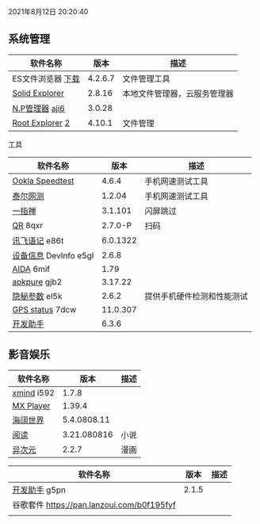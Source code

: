 2021年8月12日 20:20:40

## 系统管理

| 软件名称                                                     | 版本    | 描述                         |
| ------------------------------------------------------------ | ------- | ---------------------------- |
| ES文件浏览器 [下载](https://pan.lanzoux.com/b0f1d7s2h)       | 4.2.6.7 | 文件管理工具                 |
| [Solid Explorer](https://pan.lanzoux.com/b0f19gdfa)          | 2.8.16  | 本地文件管理器，云服务管理器 |
| [N.P管理器](https://pan.lanzoux.com/b06m0cevg)  [aji6](https://healer.lanzoui.com/iass2sjnzza) | 3.0.28  |                              |
| [Root Explorer](https://pan.lanzoux.com/b06ll1dfi)  [2](https://pan.lanzoui.com/b0f19kmud) | 4.10.1  | 文件管理                     |



工具

| 软件名称                                                   | 版本     | 描述                       |
| ---------------------------------------------------------- | -------- | -------------------------- |
| [Ookla Speedtest](https://pan.lanzoux.com/b0f19i6af)       | 4.6.4    | 手机网速测试工具           |
| [泰尔网测](https://myqqjd.lanzoui.com/b06ml2iaf)           | 1.2.04   | 手机网速测试工具           |
| [一指禅](https://estar.lanzoux.com/11o#)                   | 3.1.101  | 闪屏跳过                   |
| [QR](https://www.lanzoux.com/b06lnskqf)  8qxr              | 2.7\.0-P | 扫码                       |
| [讯飞语记](https://pan.lanzoux.com/b06llc0sj) e86t         | 6.0.1322 |                            |
| [设备信息](https://pan.lanzoux.com/b06mcp2le) DevInfo e5gl | 2.6.8    |                            |
| [AIDA](https://www.lanzoux.com/b06lo9kqh)  6mif            | 1.79     |                            |
| [apkpure](https://www.lanzoux.com/b06ljuo9a)  gjb2         | 3.17.22  |                            |
| [隐秘参数](https://myqqjd.lanzoux.com/b06mhavbi)  el5k     | 2.6.2    | 提供手机硬件检测和性能测试 |
| [GPS status](https://myqqjd.lanzoux.com/b06ltxx5i)  7dcw   | 11.0.307 |                            |
| [开发助手](https://pan.lanzoux.com/b06lmdxmd)              | 6.3.6    |                            |



## 影音娱乐

| 软件名称                                              | 版本        | 描述 |
| ----------------------------------------------------- | ----------- | ---- |
| [xmind](https://pan.lanzoux.com/b06lkjpah)   i592     | 1.7.8       |      |
| [MX Player](https://pan.lanzoux.com/b0f19eo3c#666666) | 1.39.4      |      |
| [海阔世界](https://haikuo.lanzoui.com/u/GoldRiver)    | 5.4.0808.11 |      |
| [阅读](https://www.coolapk.com/apk/256030)            | 3.21.080816 | 小说 |
| [异次元](https://www.lanzoui.com/b595600)             | 2.2.7       | 漫画 |





| 软件名称                                                | 版本  | 描述 |
| ------------------------------------------------------- | ----- | ---- |
| [开发助手](https://pan.lanzoux.com/b06m5xvtc#g5pn) g5pn | 2.1.5 |      |
| 谷歌套件 https://pan.lanzoui.com/b0f195fyf              |       |      |
|                                                         |       |      |

